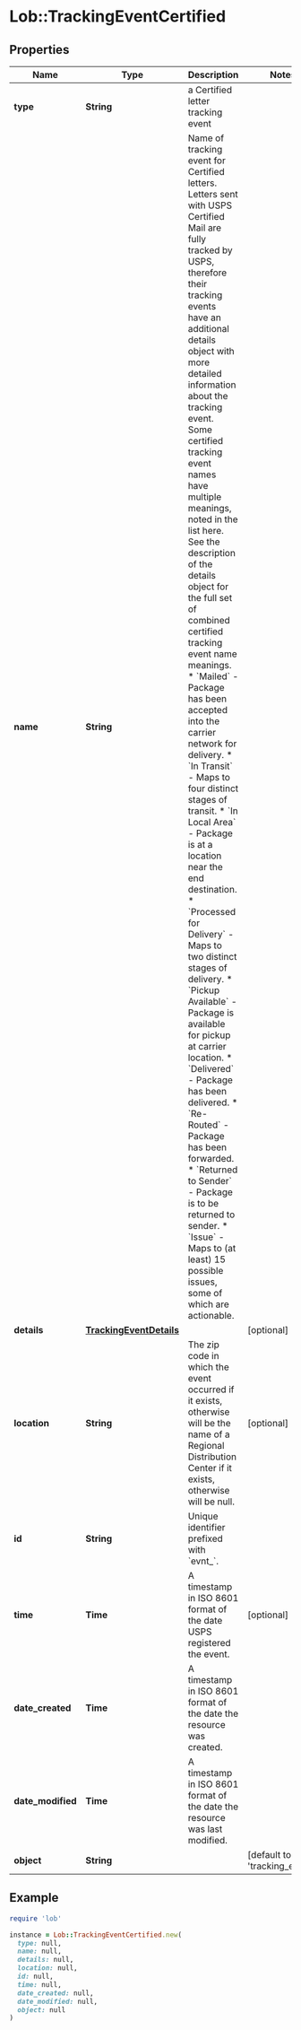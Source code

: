 # Lob::TrackingEventCertified

## Properties

| Name | Type | Description | Notes |
| ---- | ---- | ----------- | ----- |
| **type** | **String** | a Certified letter tracking event |  |
| **name** | **String** | Name of tracking event for Certified letters. Letters sent with USPS Certified Mail are fully tracked by USPS, therefore their tracking events have an additional details object with more detailed information about the tracking event. Some certified tracking event names have multiple meanings, noted in the list here. See the description of the details object for the full set of combined certified tracking event name meanings.    * &#x60;Mailed&#x60; - Package has been accepted into the carrier network for delivery.    * &#x60;In Transit&#x60; - Maps to four distinct stages of transit.    * &#x60;In Local Area&#x60; - Package is at a location near the end destination.    * &#x60;Processed for Delivery&#x60; - Maps to two distinct stages of delivery.    * &#x60;Pickup Available&#x60; - Package is available for pickup at carrier location.    * &#x60;Delivered&#x60; - Package has been delivered.    * &#x60;Re-Routed&#x60; - Package has been forwarded.    * &#x60;Returned to Sender&#x60; - Package is to be returned to sender.    * &#x60;Issue&#x60; - Maps to (at least) 15 possible issues, some of which are actionable.  |  |
| **details** | [**TrackingEventDetails**](TrackingEventDetails.md) |  | [optional] |
| **location** | **String** | The zip code in which the event occurred if it exists, otherwise will be the name of a Regional Distribution Center if it exists, otherwise will be null.  | [optional] |
| **id** | **String** | Unique identifier prefixed with &#x60;evnt_&#x60;. |  |
| **time** | **Time** | A timestamp in ISO 8601 format of the date USPS registered the event. | [optional] |
| **date_created** | **Time** | A timestamp in ISO 8601 format of the date the resource was created. |  |
| **date_modified** | **Time** | A timestamp in ISO 8601 format of the date the resource was last modified. |  |
| **object** | **String** |  | [default to &#39;tracking_event&#39;] |

## Example

```ruby
require 'lob'

instance = Lob::TrackingEventCertified.new(
  type: null,
  name: null,
  details: null,
  location: null,
  id: null,
  time: null,
  date_created: null,
  date_modified: null,
  object: null
)
```

